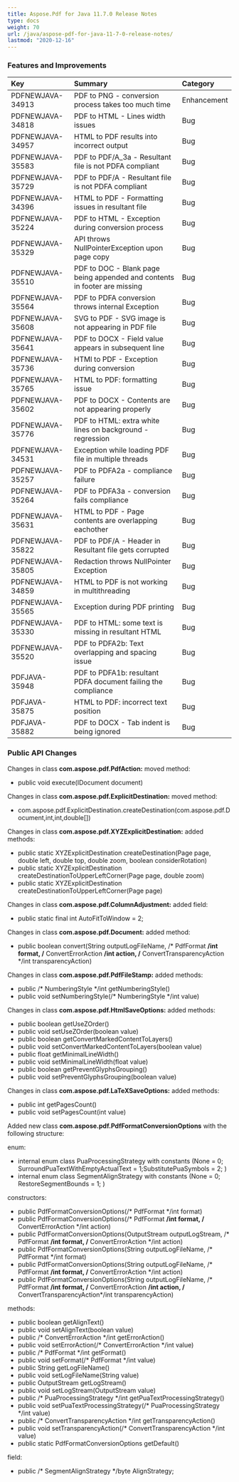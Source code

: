 ```yaml
---
title: Aspose.Pdf for Java 11.7.0 Release Notes
type: docs
weight: 70
url: /java/aspose-pdf-for-java-11-7-0-release-notes/
lastmod: "2020-12-16"
---
```


### **Features and Improvements**

|**Key** |**Summary** |**Category** |
| :- | :- | :- |
|PDFNEWJAVA-34913 |PDF to PNG - conversion process takes too much time |Enhancement |
|PDFNEWJAVA-34818 |PDF to HTML - Lines width issues |Bug |
|PDFNEWJAVA-34957 |HTML to PDF results into incorrect output |Bug |
|PDFNEWJAVA-35583 |PDF to PDF/A_3a - Resultant file is not PDFA compliant |Bug |
|PDFNEWJAVA-35729 |PDF to PDF/A - Resultant file is not PDFA compliant |Bug |
|PDFNEWJAVA-34396 |HTML to PDF - Formatting issues in resultant file |Bug |
|PDFNEWJAVA-35224 |PDF to HTML - Exception during conversion process |Bug |
|PDFNEWJAVA-35329 |API throws NullPointerException upon page copy |Bug |
|PDFNEWJAVA-35510 |PDF to DOC - Blank page being appended and contents in footer are missing |Bug |
|PDFNEWJAVA-35564 |PDF to PDFA conversion throws internal Exception |Bug |
|PDFNEWJAVA-35608 |SVG to PDF - SVG image is not appearing in PDF file |Bug |
|PDFNEWJAVA-35641 |PDF to DOCX - Field value appears in subsequent line |Bug |
|PDFNEWJAVA-35736 |HTMl to PDF - Exception during conversion |Bug |
|PDFNEWJAVA-35765 |HTML to PDF: formatting issue |Bug |
|PDFNEWJAVA-35602 |PDF to DOCX - Contents are not appearing properly |Bug |
|PDFNEWJAVA-35776 |PDF to HTML: extra white lines on background - regression |Bug |
|PDFNEWJAVA-34531 |Exception while loading PDF file in multiple threads |Bug |
|PDFNEWJAVA-35257 |PDF to PDFA2a - compliance failure |Bug |
|PDFNEWJAVA-35264 |PDF to PDFA3a - conversion fails compliance |Bug |
|PDFNEWJAVA-35631 |HTML to PDF - Page contents are overlapping eachother |Bug |
|PDFNEWJAVA-35822 |PDF to PDF/A - Header in Resultant file gets corrupted |Bug |
|PDFNEWJAVA-35805 |Redaction throws NullPointer Exception |Bug |
|PDFNEWJAVA-34859 |HTML to PDF is not working in multithreading |Bug |
|PDFNEWJAVA-35565 |Exception during PDF printing |Bug |
|PDFNEWJAVA-35330|PDF to HTML: some text is missing in resultant HTML|Bug |
|PDFNEWJAVA-35520|PDF to PDFA2b: Text overlapping and spacing issue|Bug |
|PDFJAVA-35948 |PDF to PDFA1b: resultant PDFA document failing the compliance |Bug |
|PDFJAVA-35875 |HTML to PDF: incorrect text position |Bug |
|PDFJAVA-35882 |PDF to DOCX - Tab indent is being ignored |Bug |
### **Public API Changes**
Changes in class **com.aspose.pdf.PdfAction:**
moved method:

- public void execute(IDocument document)

Changes in class **com.aspose.pdf.ExplicitDestination:**
moved method:

- com.aspose.pdf.ExplicitDestination.createDestination(com.aspose.pdf.Document,int,int,double[])

Changes in class **com.aspose.pdf.XYZExplicitDestination:**
added methods:

- public static XYZExplicitDestination createDestination(Page page, double left, double top, double zoom, boolean considerRotation)
- public static XYZExplicitDestination createDestinationToUpperLeftCorner(Page page, double zoom)
- public static XYZExplicitDestination createDestinationToUpperLeftCorner(Page page)

Changes in class **com.aspose.pdf.ColumnAdjustment:**
added field:

- public static final int AutoFitToWindow = 2;

Changes in class **com.aspose.pdf.Document:**
added method:

- public boolean convert(String outputLogFileName, /* PdfFormat **/int format, /** ConvertErrorAction **/int action, /** ConvertTransparencyAction */int transparencyAction)

Changes in class **com.aspose.pdf.PdfFileStamp:**
added methods:

- public /* NumberingStyle */int getNumberingStyle()
- public void setNumberingStyle(/* NumberingStyle */int value)

Changes in class **com.aspose.pdf.HtmlSaveOptions:**
added methods:

- public boolean getUseZOrder()
- public void setUseZOrder(boolean value)
- public boolean getConvertMarkedContentToLayers()
- public void setConvertMarkedContentToLayers(boolean value)
- public float getMinimalLineWidth()
- public void setMinimalLineWidth(float value)
- public boolean getPreventGlyphsGrouping()
- public void setPreventGlyphsGrouping(boolean value)

Changes in class **com.aspose.pdf.LaTeXSaveOptions:**
added methods:

- public int getPagesCount()
- public void setPagesCount(int value)

Added new class **com.aspose.pdf.PdfFormatConversionOptions** with the following structure:

enum:

- internal enum class PuaProcessingStrategy with constants (None = 0; SurroundPuaTextWithEmptyActualText = 1;SubstitutePuaSymbols = 2; )
- internal enum class SegmentAlignStrategy with constants (None = 0; RestoreSegmentBounds = 1; )

constructors:

- public PdfFormatConversionOptions(/* PdfFormat */int format)
- public PdfFormatConversionOptions(/* PdfFormat **/int format, /** ConvertErrorAction */int action)
- public PdfFormatConversionOptions(OutputStream outputLogStream, /* PdfFormat **/int format, /** ConvertErrorAction */int action)
- public PdfFormatConversionOptions(String outputLogFileName, /* PdfFormat */int format)
- public PdfFormatConversionOptions(String outputLogFileName, /* PdfFormat **/int format, /** ConvertErrorAction */int action)
- public PdfFormatConversionOptions(String outputLogFileName, /* PdfFormat **/int format, /** ConvertErrorAction **/int action, /** ConvertTransparencyAction*/int transparencyAction)

methods:

- public boolean getAlignText()
- public void setAlignText(boolean value)
- public /* ConvertErrorAction */int getErrorAction()
- public void setErrorAction(/* ConvertErrorAction */int value)
- public /* PdfFormat */int getFormat()
- public void setFormat(/* PdfFormat */int value)
- public String getLogFileName()
- public void setLogFileName(String value)
- public OutputStream getLogStream()
- public void setLogStream(OutputStream value)
- public /* PuaProcessingStrategy */int getPuaTextProcessingStrategy()
- public void setPuaTextProcessingStrategy(/* PuaProcessingStrategy */int value)
- public /* ConvertTransparencyAction */int getTransparencyAction()
- public void setTransparencyAction(/* ConvertTransparencyAction */int value)
- public static PdfFormatConversionOptions getDefault()

field:

- public /* SegmentAlignStrategy */byte AlignStrategy;
